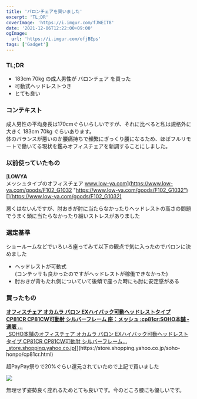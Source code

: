 ```yaml
---
title: 'バロンチェアを買いました'
excerpt: 'TL;DR'
coverImage: 'https://i.imgur.com/fJWEIT8'
date: '2021-12-06T12:22:00+09:00'
ogImage:
  url: 'https://i.imgur.com/ofjBEps'
tags: ['Gadget']
---
```


### TL;DR

*   183cm 70kg の成人男性が バロンチェア を買った
*   可動式ヘッドレストつき
*   とても良い

### コンテキスト

成人男性の平均身長は170cmぐらいらしいですが、それに比べると私は規格外に大きく 183cm 70kg ぐらいあります。  
体のバランスが悪いのか腰痛持ちで頻繁にぎっくり腰になるため、ほぼフルリモートで働いてる現状を鑑みオフィスチェアを新調することにしました。

### 以前使っていたもの

[**LOWYA**  
メッシュタイプのオフィスチェア www.low-ya.com](https://www.low-ya.com/goods/F102_G1032 "https://www.low-ya.com/goods/F102_G1032")[](https://www.low-ya.com/goods/F102_G1032)

悪くはないんですが、肘おきが肘に当たらなかったりヘッドレストの高さの問題でうまく頭に当たらなかったり細いストレスがありました

### 選定基準

ショールームなどでいろいろ座ってみて以下の観点で気に入ったのでバロンに決めました

*   ヘッドレストが可動式   
    (コンテッサも良かったのですがヘッドレストが稼働できなかった)
*   肘おきが背もたれ側についていて後傾で座った時にも肘に安定感がある

### 買ったもの

[**オフィスチェア オカムラ バロン EXハイバック可動ヘッドレストタイプ CP81CR CP81CW可動肘 シルバーフレーム 座：メッシュ :cp81cr:SOHO本舗 - 通販 …**  
_SOHO本舗のオフィスチェア オカムラ バロン EXハイバック可動ヘッドレストタイプ CP81CR CP81CW可動肘 シルバーフレーム…_store.shopping.yahoo.co.jp](https://store.shopping.yahoo.co.jp/soho-honpo/cp81cr.html "https://store.shopping.yahoo.co.jp/soho-honpo/cp81cr.html")[](https://store.shopping.yahoo.co.jp/soho-honpo/cp81cr.html)

超PayPay祭りで20%ぐらい還元されていたので上記で買いました

![](https://i.imgur.com/ofjBEps.png)

無理せず姿勢良く座れるためとても良いです。今のところ腰にも優しいです。